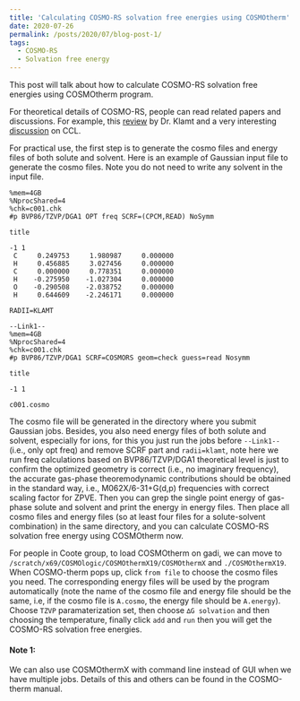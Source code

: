 ```yaml
---
title: 'Calculating COSMO-RS solvation free energies using COSMOtherm'
date: 2020-07-26
permalink: /posts/2020/07/blog-post-1/
tags:
  - COSMO-RS
  - Solvation free energy
---
```


This post will talk about how to calculate COSMO-RS solvation free energies using COSMOtherm program. 

For theoretical details of COSMO-RS, people can read related papers and discussions. For example, this [review](https://onlinelibrary.wiley.com/doi/abs/10.1002/wcms.1338) by Dr. Klamt and a very interesting [discussion](http://www.ccl.net/chemistry/resources/messages/2006/02/21.005-dir/index.html) on CCL.

For practical use, the first step is to generate the cosmo files and energy files of both solute and solvent. Here is an example of Gaussian input file to generate the cosmo files. Note you do not need to write any solvent in the input file. 

```
%mem=4GB
%NprocShared=4
%chk=c001.chk
#p BVP86/TZVP/DGA1 OPT freq SCRF=(CPCM,READ) NoSymm

title

-1 1
 C     0.249753     1.980987     0.000000
 H     0.456885     3.027456     0.000000
 C     0.000000     0.778351     0.000000
 H    -0.275950    -1.027304     0.000000
 O    -0.290508    -2.038752     0.000000
 H     0.644609    -2.246171     0.000000

RADII=KLAMT

--Link1--
%mem=4GB
%NprocShared=4
%chk=c001.chk
#p BVP86/TZVP/DGA1 SCRF=COSMORS geom=check guess=read Nosymm

title

-1 1

c001.cosmo
```
The cosmo file will be generated in the directory where you submit Gaussian jobs. Besides, you also need energy files of both solute and solvent, especially for ions, for this you just run the jobs before ```--Link1--``` (i.e., only opt freq) and remove SCRF part and ```radii=klamt```, note here we run freq calculations based on BVP86/TZVP/DGA1 theoretical level is just to confirm the optimized geometry is correct (i.e., no imaginary frequency), the accurate gas-phase theoremodynamic contributions should be obtained in the standard way, i.e., M062X/6-31+G(d,p) frequencies with correct scaling factor for ZPVE. Then you can grep the single point energy of gas-phase solute and solvent and print the energy in energy files. Then place all cosmo files and energy files (so at least four files for a solute-solvent combination) in the same directory, and you can calculate COSMO-RS solvation free energy using COSMOtherm now. 

For people in Coote group, to load COSMOtherm on gadi, we can move to ```/scratch/x69/COSMOlogic/COSMOthermX19/COSMOthermX``` and ```./COSMOthermX19```. When COSMO-therm pops up, click ```from file``` to choose the cosmo files you need. The corresponding energy files will be used by the program automatically (note the name of the cosmo file and energy file should be the same, i.e, if the cosmo file is ```A.cosmo```, the energy file should be ```A.energy```). Choose ```TZVP``` paramaterization set, then choose ```∆G solvation``` and then choosing the temperature, finally click ```add``` and ```run``` then you will get the COSMO-RS solvation free energies. 

#### Note 1: 



We can also use COSMOthermX with command line instead of GUI when we have multiple jobs. Details of this and others can be found in the COSMO-therm manual. 


